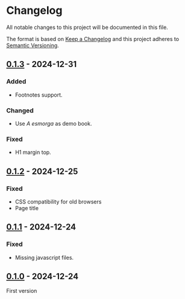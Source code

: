 <!-- deno-fmt-ignore-file -->

# Changelog
All notable changes to this project will be documented in this file.

The format is based on [Keep a Changelog](http://keepachangelog.com/) and this
project adheres to [Semantic Versioning](http://semver.org/).

## [0.1.3] - 2024-12-31
### Added
- Footnotes support.

### Changed
- Use *A esmorga* as demo book.

### Fixed
- H1 margin top.

## [0.1.2] - 2024-12-25
### Fixed
- CSS compatibility for old browsers
- Page title

## [0.1.1] - 2024-12-24
### Fixed
- Missing javascript files.

## [0.1.0] - 2024-12-24
First version

[0.1.3]: https://github.com/lumeland/theme-ebook/compare/v0.1.2...v0.1.3
[0.1.2]: https://github.com/lumeland/theme-ebook/compare/v0.1.1...v0.1.2
[0.1.1]: https://github.com/lumeland/theme-ebook/compare/v0.1.0...v0.1.1
[0.1.0]: https://github.com/lumeland/theme-ebook/releases/tag/v0.1.0
